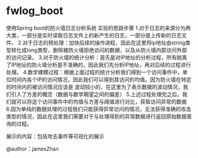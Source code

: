 # fwlog_boot
使用Spring boot的防火墙日志分析系统
实验的思路步骤
1.对于日志的来源分为两大类，一部分是实时读取日志文件上的新产生的日志，一部分是上传新的日志文件。
2.对于日志的预处理：加快后续的操作进程，因此在这里将ip地址由string类型转化成long类型，删除被防火墙拒绝访问的数据，以及从防火墙内部访问外部的访问记录。
3.对于防火墙的统计分析：首先是对IP地址的分析过程，所有脱离了IP地址的防火墙分析是不准确的，因此我们先分析IP地址，再对后续的过程进行处理。
4.数学建模过程：根据上面过程的统计分析我们得到一个访问事件中，单位时间内各个IP的访问情况，因此我们可以得到其访问的均值。因为防火墙在特定的时间内的被访问情况应该是
  波动较小的，在这里为了表示数据的波动情况，我们引入了方差的概念（数据与数学期望之间的偏差）
5.上述过程处理完之后，我们就可以将这个访问事件中的均值与方差与阈值进行对比，获取访问异常的数据
6.因为单纯的数据处理的过程我们只能获得异常访问的情况，无法获得准确的攻击类型的情况，因此在这里我们需要对于与处理得到的异常数据进行返回原始数据查询的过程。

展示的内容：包括攻击事件等可视化的展示

@author：jamesZhan
